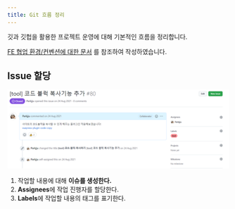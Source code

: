 ```yaml
---
title: Git 흐름 정리
---
```


깃과 깃헙을 활용한 프로젝트 운영에 대해 기본적인 흐름을 정리합니다.

[FE 협업 환경/컨벤션에 대한 문서](https://yechoi.tistory.com/m/84) 를 참조하여 작성하였습니다.

## Issue 할당

![issue](../.vuepress/assets/git/issue.png)

1. 작업할 내용에 대해 **이슈를 생성한다.**
2. **Assignees**에 작업 진행자를 할당한다.
3. **Labels**에 작업할 내용의 태그를 표기한다.
